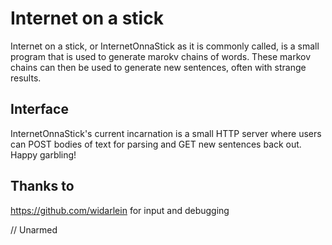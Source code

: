 # Internet on a stick

Internet on a stick, or InternetOnnaStick as it is commonly called, is a small program that is used to generate marokv chains of words. These markov chains can then be used to generate new sentences, often with strange results.

## Interface

InternetOnnaStick's current incarnation is a small HTTP server where users can POST bodies of text for parsing and GET new sentences back out. Happy garbling!

## Thanks to 
https://github.com/widarlein for input and debugging

// Unarmed
